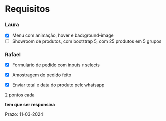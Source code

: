 # Requisitos

### Laura
- [X] Menu com animação, hover e background-image
- [ ] Showroom de produtos, com bootstrap 5, com 25 produtos em 5 grupos

### Rafael
- [X] Formulário de pedido com inputs e selects
- [X] Amostragem do pedido feito
- [X] Enviar total e data do produto pelo whatsapp


2 pontos cada

**tem que ser responsiva**

Prazo: 11-03-2024


